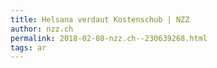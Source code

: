 ```yaml
---
title: Helsana verdaut Kostenschub | NZZ
author: nzz.ch
permalink: 2018-02-08-nzz.ch--230639268.html
tags: ar
---
```



